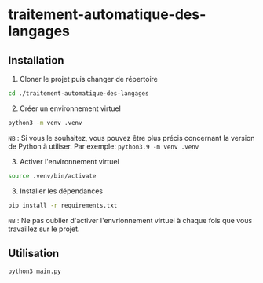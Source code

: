 # traitement-automatique-des-langages

## Installation

1. Cloner le projet puis changer de répertoire
```bash
cd ./traitement-automatique-des-langages
```

2. Créer un environnement virtuel
```bash
python3 -m venv .venv
```

`NB` : Si vous le souhaitez, vous pouvez être plus précis concernant la version de Python à utiliser. Par exemple: `python3.9 -m venv .venv`

3. Activer l'environnement virtuel
```bash
source .venv/bin/activate
```
3. Installer les dépendances
```bash
pip install -r requirements.txt
```

`NB` : Ne pas oublier d'activer l'envrionnement virtuel à chaque fois que vous travaillez sur le projet.

## Utilisation

```bash
python3 main.py
```
